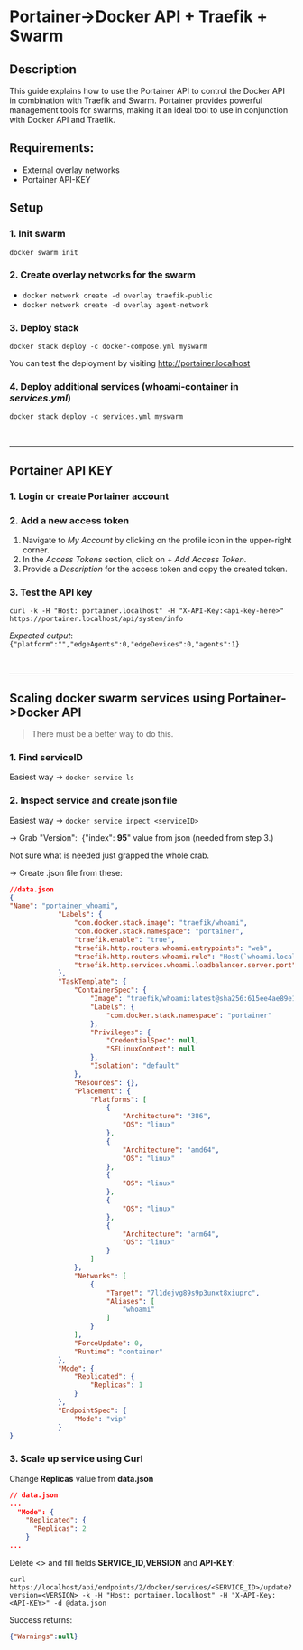 # Portainer->Docker API + Traefik + Swarm

## Description

This guide explains how to use the Portainer API to control the Docker API in combination with Traefik and Swarm. Portainer provides powerful management tools for swarms, making it an ideal tool to use in conjunction with Docker API and Traefik.


## Requirements:
- External overlay networks
- Portainer API-KEY


## Setup

### 1. Init swarm
`docker swarm init`

### 2. Create overlay networks for the swarm
- `docker network create -d overlay traefik-public`
- `docker network create -d overlay agent-network`

### 3. Deploy stack
`docker stack deploy -c docker-compose.yml myswarm`

You can test the deployment by visiting http://portainer.localhost

### 4. Deploy additional services (whoami-container in *services.yml*)

`docker stack deploy -c services.yml myswarm`

<br>

---

## Portainer API KEY

### 1. Login or create Portainer account

### 2. Add a new access token

1. Navigate to *My Account* by clicking on the profile icon in the upper-right corner.
2. In the *Access Tokens* section, click on + *Add Access Token*.
3. Provide a *Description* for the access token and copy the created token.

### 3. Test the API key
`curl -k -H "Host: portainer.localhost" -H "X-API-Key:<api-key-here>" https://portainer.localhost/api/system/info`

*Expected output*: `{"platform":"","edgeAgents":0,"edgeDevices":0,"agents":1}`

<br>

---

## Scaling docker swarm services using Portainer->Docker API

> There must be a better way to do this.

### 1. Find serviceID

Easiest way -> `docker service ls`

### 2. Inspect service and create json file

Easiest way -> `docker service inpect <serviceID>`

-> Grab "Version":  {"index": **95**" value from json (needed from step 3.)

Not sure what is needed just grapped the whole crab.

-> Create .json file from these:

```json
//data.json
{
"Name": "portainer_whoami",
            "Labels": {
                "com.docker.stack.image": "traefik/whoami",
                "com.docker.stack.namespace": "portainer",
                "traefik.enable": "true",
                "traefik.http.routers.whoami.entrypoints": "web",
                "traefik.http.routers.whoami.rule": "Host(`whoami.localhost`)",
                "traefik.http.services.whoami.loadbalancer.server.port": "80"
            },
            "TaskTemplate": {
                "ContainerSpec": {
                    "Image": "traefik/whoami:latest@sha256:615ee4ae89e143eb4d8261a2699ad4659b5bcc70156928e1a721e088f458a38d",
                    "Labels": {
                        "com.docker.stack.namespace": "portainer"
                    },
                    "Privileges": {
                        "CredentialSpec": null,
                        "SELinuxContext": null
                    },
                    "Isolation": "default"
                },
                "Resources": {},
                "Placement": {
                    "Platforms": [
                        {
                            "Architecture": "386",
                            "OS": "linux"
                        },
                        {
                            "Architecture": "amd64",
                            "OS": "linux"
                        },
                        {
                            "OS": "linux"
                        },
                        {
                            "OS": "linux"
                        },
                        {
                            "Architecture": "arm64",
                            "OS": "linux"
                        }
                    ]
                },
                "Networks": [
                    {
                        "Target": "7l1dejvg89s9p3unxt8xiuprc",
                        "Aliases": [
                            "whoami"
                        ]
                    }
                ],
                "ForceUpdate": 0,
                "Runtime": "container"
            },
            "Mode": {
                "Replicated": {
                    "Replicas": 1
                }
            },
            "EndpointSpec": {
                "Mode": "vip"
            }
}
```


### 3. Scale up service using Curl

Change **Replicas** value from **data.json**

```json
// data.json
...
  "Mode": {
    "Replicated": {
      "Replicas": 2
    }
...
```

Delete <> and fill fields **SERVICE_ID**,**VERSION** and **API-KEY**:

`curl https://localhost/api/endpoints/2/docker/services/<SERVICE_ID>/update?version=<VERSION> -k -H "Host: portainer.localhost" -H "X-API-Key:<API-KEY>" -d @data.json`

Success returns:
```json
{"Warnings":null}
```




